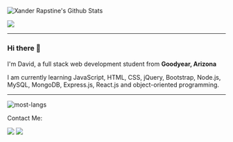 <img src="https://github-readme-stats.vercel.app/api?username=DavidTJGriffin&show_icons=true&show_icons=true&theme=tokyonight" alt="Xander Rapstine's Github Stats"></img>

![](https://komarev.com/ghpvc/?username=DavidTJGriffin&color=blueviolet&style=flat-square)


---

### Hi there 👋


<p>I'm David, a full stack web development student from <b>Goodyear, Arizona</b>  <img src="https://emojipedia-us.s3.dualstack.us-west-1.amazonaws.com/thumbs/120/emojipedia/132/flag-for-arizona-usaz_1f3f4-e0075-e0073-e0061-e007a-e007f.png" height="16"/></p>
<p>I am currently learning JavaScript, HTML, CSS, jQuery, Bootstrap, Node.js, MySQL, MongoDB, Express.js, React.js and object-oriented programming.</p>

---

​![​most-langs​](https://github-readme-stats.vercel.app/api/top-langs/?username=DavidTJGriffin&hide=javascript,html&theme=radical&layout=compact)

Contact Me:

[![](https://img.shields.io/badge/linkedin-%230077B5.svg?&style=for-the-badge&logo=linkedin&logoColor=white)](https://www.linkedin.com/in/david-griffin-a51193195) [![](https://img.shields.io/badge/email-%238B89CC.svg?&style=for-the-badge&logo=protonmail&logoColor=white)](mailto:david.dtjg2001@gmail.com)



<!--
**Ukarimu1/Ukarimu1** is a ✨ _special_ ✨ repository because its `README.md` (this file) appears on your GitHub profile.

Here are some ideas to get you started:

- 🔭 I’m currently working on ...
- 🌱 I’m currently learning ...
- 👯 I’m looking to collaborate on ...
- 🤔 I’m looking for help with ...
- 💬 Ask me about ...
- 📫 How to reach me: ...
- 😄 Pronouns: ...
- ⚡ Fun fact: ...
-->
